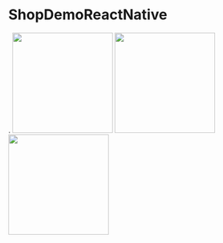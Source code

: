 # ShopDemoReactNative
.
<img src="https://user-images.githubusercontent.com/49859999/125188227-3f7e2680-e25d-11eb-9dee-945af15e14cf.png" width="200">
<img src="https://user-images.githubusercontent.com/49859999/125188231-46a53480-e25d-11eb-902f-85f0af4243df.png" width="200">
<img src="https://user-images.githubusercontent.com/49859999/125188233-473dcb00-e25d-11eb-835f-0175cf8cb755.png" width="200">
